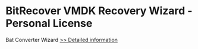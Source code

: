 # BitRecover VMDK Recovery Wizard - Personal License
Bat Converter Wizard
[>> Detailed information](https://secure.shareit.com/shareit/product.html?productid=300953440&affiliateid=200057808)